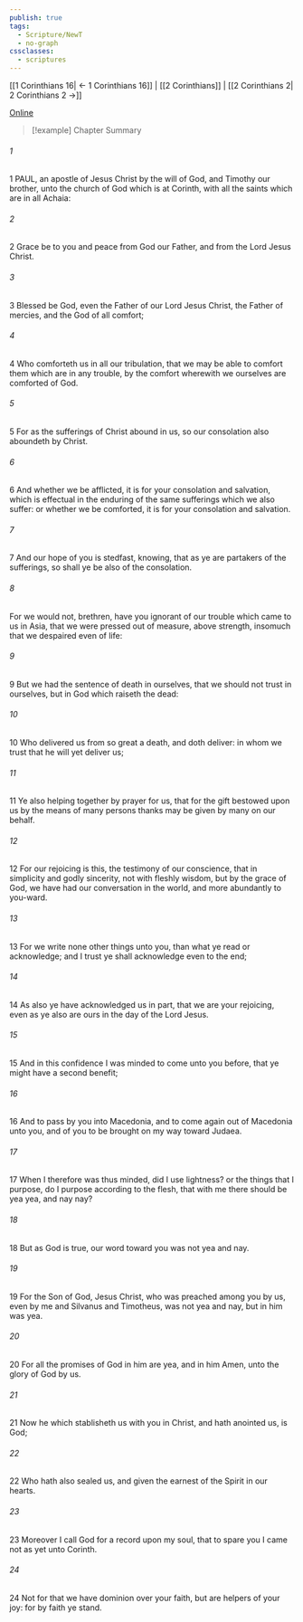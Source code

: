 ```yaml
---
publish: true
tags:
  - Scripture/NewT
  - no-graph
cssclasses:
  - scriptures
---
```

[[1 Corinthians 16| ← 1 Corinthians 16]] | [[2 Corinthians]] | [[2 Corinthians 2| 2 Corinthians 2 →]]

[Online](https://churchofjesuschrist.org/study/scriptures/nt/2-cor/1?lang=eng)

>[!example] Chapter Summary
>
###### 1
1 PAUL, an apostle of Jesus Christ by the will of God, and Timothy our brother, unto the church of God which is at Corinth, with all the saints which are in all Achaia:
###### 2
2 Grace be to you and peace from God our Father, and from the Lord Jesus Christ.
###### 3
3 Blessed be God, even the Father of our Lord Jesus Christ, the Father of mercies, and the God of all comfort;
###### 4
4 Who comforteth us in all our tribulation, that we may be able to comfort them which are in any trouble, by the comfort wherewith we ourselves are comforted of God.
###### 5
5 For as the sufferings of Christ abound in us, so our consolation also aboundeth by Christ.
###### 6
6 And whether we be afflicted, it is for your consolation and salvation, which is effectual in the enduring of the same sufferings which we also suffer: or whether we be comforted, it is for your consolation and salvation.
###### 7
7 And our hope of you is stedfast, knowing, that as ye are partakers of the sufferings, so shall ye be also of the consolation.
###### 8
For we would not, brethren, have you ignorant of our trouble which came to us in Asia, that we were pressed out of measure, above strength, insomuch that we despaired even of life:
###### 9
9 But we had the sentence of death in ourselves, that we should not trust in ourselves, but in God which raiseth the dead:
###### 10
10 Who delivered us from so great a death, and doth deliver: in whom we trust that he will yet deliver us;
###### 11
11 Ye also helping together by prayer for us, that for the gift bestowed upon us by the means of many persons thanks may be given by many on our behalf.
###### 12
12 For our rejoicing is this, the testimony of our conscience, that in simplicity and godly sincerity, not with fleshly wisdom, but by the grace of God, we have had our conversation in the world, and more abundantly to you-ward.
###### 13
13 For we write none other things unto you, than what ye read or acknowledge; and I trust ye shall acknowledge even to the end;
###### 14
14 As also ye have acknowledged us in part, that we are your rejoicing, even as ye also are ours in the day of the Lord Jesus.
###### 15
15 And in this confidence I was minded to come unto you before, that ye might have a second benefit;
###### 16
16 And to pass by you into Macedonia, and to come again out of Macedonia unto you, and of you to be brought on my way toward Judaea.
###### 17
17 When I therefore was thus minded, did I use lightness? or the things that I purpose, do I purpose according to the flesh, that with me there should be yea yea, and nay nay?
###### 18
18 But as God is true, our word toward you was not yea and nay.
###### 19
19 For the Son of God, Jesus Christ, who was preached among you by us, even by me and Silvanus and Timotheus, was not yea and nay, but in him was yea.
###### 20
20 For all the promises of God in him are yea, and in him Amen, unto the glory of God by us.
###### 21
21 Now he which stablisheth us with you in Christ, and hath anointed us, is God;
###### 22
22 Who hath also sealed us, and given the earnest of the Spirit in our hearts.
###### 23
23 Moreover I call God for a record upon my soul, that to spare you I came not as yet unto Corinth.
###### 24
24 Not for that we have dominion over your faith, but are helpers of your joy: for by faith ye stand.



